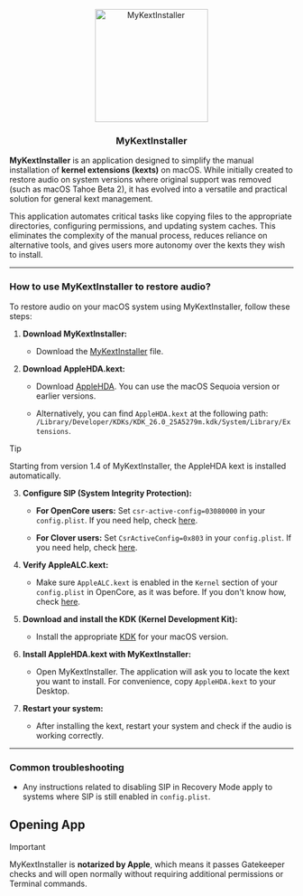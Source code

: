 <p align="center">
  <img alt="MyKextInstaller" src="https://i.ibb.co/JFMXDWyC/My-Kext-Installer-Icon.png" width="200">
</p>
<h3 align="center">MyKextInstaller</h3>

**MyKextInstaller** is an application designed to simplify the manual installation of  **kernel extensions (kexts)**  on macOS. While initially created to restore audio on system versions where original support was removed (such as macOS Tahoe Beta 2), it has evolved into a versatile and practical solution for general kext management.

This application automates critical tasks like copying files to the appropriate directories, configuring permissions, and updating system caches. This eliminates the complexity of the manual process, reduces reliance on alternative tools, and gives users more autonomy over the kexts they wish to install.

---

### How to use MyKextInstaller to restore audio?

To restore audio on your macOS system using MyKextInstaller, follow these steps:

1.  **Download MyKextInstaller:**
    
    -   Download the [MyKextInstaller](https://github.com/Mirone/MyKextInstaller/releases/latest/download/MyKextInstaller.zip) file.
        
2.  **Download AppleHDA.kext:**
    
    -   Download  [AppleHDA](https://github.com/Mirone/MyKextInstaller/releases/latest/download/AppleHDA.zip). You can use the macOS Sequoia version or earlier versions.
       
    -   Alternatively, you can find  `AppleHDA.kext`  at the following path:  `/Library/Developer/KDKs/KDK_26.0_25A5279m.kdk/System/Library/Extensions`.
    
> [!TIP]
> Starting from version 1.4 of MyKextInstaller, the AppleHDA kext is installed automatically.
>         
3.  **Configure SIP (System Integrity Protection):**
    
    -   **For OpenCore users:**  Set  `csr-active-config=03080000`  in your  `config.plist`. If you need help, check [here](https://dortania.github.io/OpenCore-Install-Guide/troubleshooting/extended/post-issues.html#disabling-sip).
        
    -   **For Clover users:**  Set  `CsrActiveConfig=0x803`  in your  `config.plist`. If you need help, check [here](https://github.com/CloverHackyColor/Clover-Documentation?tab=readme-ov-file#csractiveconfig).
        
4.  **Verify AppleALC.kext:**
    
    -   Make sure  `AppleALC.kext`  is enabled in the  `Kernel`  section of your  `config.plist`  in OpenCore, as it was before. If you don't know how, check [here](https://dortania.github.io/OpenCore-Install-Guide/config.plist/#config-plist-setup%5D(https://dortania.github.io/OpenCore-Install-Guide/config.plist/%23config-plist-setup)).
        
5.  **Download and install the KDK (Kernel Development Kit):**
    
    -   Install the appropriate [KDK](https://github.com/dortania/KdkSupportPkg/releases) for your macOS version.
        
6.  **Install AppleHDA.kext with MyKextInstaller:**
    
    -   Open MyKextInstaller. The application will ask you to locate the kext you want to install. For convenience, copy  `AppleHDA.kext`  to your Desktop.
        
7.  **Restart your system:**
    
    -   After installing the kext, restart your system and check if the audio is working correctly.
        

----------

### Common troubleshooting

-   Any instructions related to disabling SIP in Recovery Mode apply to systems where SIP is still enabled in  `config.plist`.

## Opening App
> [!IMPORTANT]
> MyKextInstaller is **notarized by Apple**, which means it passes Gatekeeper checks and will open normally 
> without requiring additional permissions or Terminal commands.
